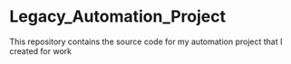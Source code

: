 # Legacy_Automation_Project
This repository contains the source code for my automation project that I created for work
